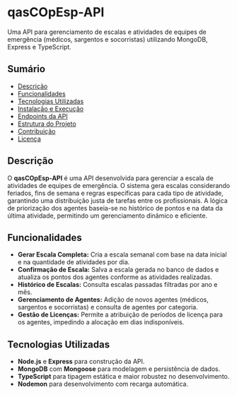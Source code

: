 
# qasCOpEsp-API

Uma API para gerenciamento de escalas e atividades de equipes de emergência (médicos, sargentos e socorristas) utilizando MongoDB, Express e TypeScript.

## Sumário

- [Descrição](#descrição)
- [Funcionalidades](#funcionalidades)
- [Tecnologias Utilizadas](#tecnologias-utilizadas)
- [Instalação e Execução](#instalação-e-execução)
- [Endpoints da API](#endpoints-da-api)
- [Estrutura do Projeto](#estrutura-do-projeto)
- [Contribuição](#contribuição)
- [Licença](#licença)

## Descrição

O **qasCOpEsp-API** é uma API desenvolvida para gerenciar a escala de atividades de equipes de emergência. O sistema gera escalas considerando feriados, fins de semana e regras específicas para cada tipo de atividade, garantindo uma distribuição justa de tarefas entre os profissionais. A lógica de priorização dos agentes baseia-se no histórico de pontos e na data da última atividade, permitindo um gerenciamento dinâmico e eficiente.

## Funcionalidades

- **Gerar Escala Completa:** Cria a escala semanal com base na data inicial e na quantidade de atividades por dia.
- **Confirmação de Escala:** Salva a escala gerada no banco de dados e atualiza os pontos dos agentes conforme as atividades realizadas.
- **Histórico de Escalas:** Consulta escalas passadas filtradas por ano e mês.
- **Gerenciamento de Agentes:** Adição de novos agentes (médicos, sargentos e socorristas) e consulta de agentes por categoria.
- **Gestão de Licenças:** Permite a atribuição de períodos de licença para os agentes, impedindo a alocação em dias indisponíveis.

## Tecnologias Utilizadas

- **Node.js** e **Express** para construção da API.
- **MongoDB** com **Mongoose** para modelagem e persistência de dados.
- **TypeScript** para tipagem estática e maior robustez no desenvolvimento.
- **Nodemon** para desenvolvimento com recarga automática.
